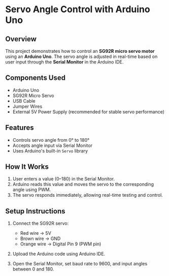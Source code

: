 # Servo Angle Control with Arduino Uno

## Overview

This project demonstrates how to control an **SG92R micro servo motor** using an **Arduino Uno**. The servo angle is adjusted in real-time based on user input through the **Serial Monitor** in the Arduino IDE.

## Components Used

* Arduino Uno
* SG92R Micro Servo
* USB Cable
* Jumper Wires
* External 5V Power Supply (recommended for stable servo performance)

## Features

* Controls servo angle from 0° to 180°
* Accepts angle input via Serial Monitor
* Uses Arduino's built-in `Servo` library

## How It Works

1. User enters a value (0–180) in the Serial Monitor.
2. Arduino reads this value and moves the servo to the corresponding angle using PWM.
3. The servo responds immediately, allowing real-time testing and control.

## Setup Instructions

1. Connect the SG92R servo:

   * Red wire → 5V
   * Brown wire → GND
   * Orange wire → Digital Pin 9 (PWM pin)
2. Upload the Arduino code using Arduino IDE.
3. Open the Serial Monitor, set baud rate to 9600, and input angles between 0 and 180.
